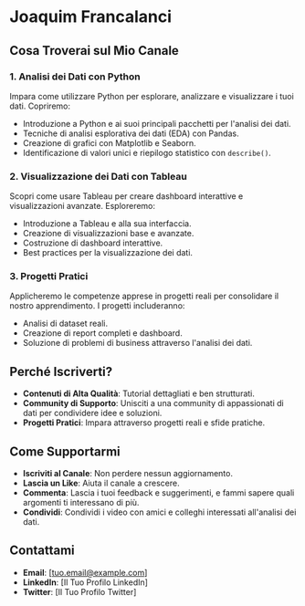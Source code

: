 # Joaquim Francalanci

## Cosa Troverai sul Mio Canale

### 1. Analisi dei Dati con Python
Impara come utilizzare Python per esplorare, analizzare e visualizzare i tuoi dati. Copriremo:
- Introduzione a Python e ai suoi principali pacchetti per l'analisi dei dati.
- Tecniche di analisi esplorativa dei dati (EDA) con Pandas.
- Creazione di grafici con Matplotlib e Seaborn.
- Identificazione di valori unici e riepilogo statistico con `describe()`.

### 2. Visualizzazione dei Dati con Tableau
Scopri come usare Tableau per creare dashboard interattive e visualizzazioni avanzate. Esploreremo:
- Introduzione a Tableau e alla sua interfaccia.
- Creazione di visualizzazioni base e avanzate.
- Costruzione di dashboard interattive.
- Best practices per la visualizzazione dei dati.

### 3. Progetti Pratici
Applicheremo le competenze apprese in progetti reali per consolidare il nostro apprendimento. I progetti includeranno:
- Analisi di dataset reali.
- Creazione di report completi e dashboard.
- Soluzione di problemi di business attraverso l'analisi dei dati.

## Perché Iscriverti?

- **Contenuti di Alta Qualità**: Tutorial dettagliati e ben strutturati.
- **Community di Supporto**: Unisciti a una community di appassionati di dati per condividere idee e soluzioni.
- **Progetti Pratici**: Impara attraverso progetti reali e sfide pratiche.

## Come Supportarmi

- **Iscriviti al Canale**: Non perdere nessun aggiornamento.
- **Lascia un Like**: Aiuta il canale a crescere.
- **Commenta**: Lascia i tuoi feedback e suggerimenti, e fammi sapere quali argomenti ti interessano di più.
- **Condividi**: Condividi i video con amici e colleghi interessati all'analisi dei dati.

## Contattami

- **Email**: [tuo.email@example.com]
- **LinkedIn**: [Il Tuo Profilo LinkedIn]
- **Twitter**: [Il Tuo Profilo Twitter]
